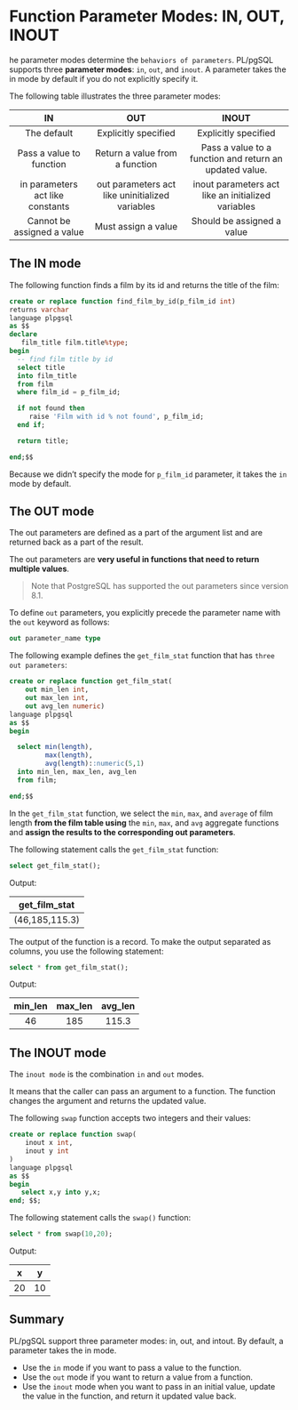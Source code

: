 # Function Parameter Modes: IN, OUT, INOUT

he parameter modes determine the `behaviors of parameters`. PL/pgSQL supports three **parameter modes**: `in`, `out`, and `inout`. A parameter takes the in mode by default if you do not explicitly specify it.

The following table illustrates the three parameter modes:

|IN|	OUT|	INOUT|
|:--:|:---:|:---:|
|The default|	Explicitly specified|	Explicitly specified|
|Pass a value to function|	Return a value from a function|	Pass a value to a function and return an updated value.|
|in parameters act like constants|	out parameters act like uninitialized variables|	inout parameters act like an initialized variables|
|Cannot be assigned a value|	Must assign a value|	Should be assigned a value|

## The IN mode

The following function finds a film by its id and returns the title of the film:

```SQL
create or replace function find_film_by_id(p_film_id int)
returns varchar
language plpgsql
as $$
declare
   film_title film.title%type;
begin
  -- find film title by id
  select title
  into film_title
  from film
  where film_id = p_film_id;

  if not found then
     raise 'Film with id % not found', p_film_id;
  end if;

  return title;

end;$$
```

Because we didn’t specify the mode for `p_film_id` parameter, it takes the `in` mode by default.

## The OUT mode

The out parameters are defined as a part of the argument list and are returned back as a part of the result.

The out parameters are **very useful in functions that need to return multiple values**.

> Note that PostgreSQL has supported the out parameters since version 8.1.

To define `out` parameters, you explicitly precede the parameter name with the `out` keyword as follows:

```SQL
out parameter_name type
```

The following example defines the `get_film_stat` function that has `three out parameters`:

```SQL
create or replace function get_film_stat(
    out min_len int,
    out max_len int,
    out avg_len numeric)
language plpgsql
as $$
begin

  select min(length),
         max(length),
		 avg(length)::numeric(5,1)
  into min_len, max_len, avg_len
  from film;

end;$$
```

In the `get_film_stat` function, we select the `min`, `max`, and `average` of film length **from the film table using** the `min`, `max`, and `avg` aggregate functions and **assign the results to the corresponding out parameters**.

The following statement calls the `get_film_stat` function:

```SQL
select get_film_stat();
```

Output:

|get_film_stat|
|:-----------:|
|(46,185,115.3)|

The output of the function is a record. To make the output separated as columns, you use the following statement:

```SQL
select * from get_film_stat();
```

Output:

|min_len|max_len|avg_len|
|:--:|:--:|:--:|
|46|185|115.3|

## The INOUT mode

The `inout mode` is the combination `in` and `out` modes.

It means that the caller can pass an argument to a function. The function changes the argument and returns the updated value.

The following `swap` function accepts two integers and their values:

```SQL
create or replace function swap(
	inout x int,
	inout y int
)
language plpgsql
as $$
begin
   select x,y into y,x;
end; $$;
```

The following statement calls the `swap()` function:

```SQL
select * from swap(10,20);
```

Output:

|x|y|
|:-:|:-:|
|20|10|

## Summary

PL/pgSQL support three parameter modes: in, out, and intout. By default, a parameter takes the in mode.

- Use the `in` mode if you want to pass a value to the function.
- Use the `out` mode if you want to return a value from a function.
- Use the `inout` mode when you want to pass in an initial value, update the value in the function, and return it updated value back.
